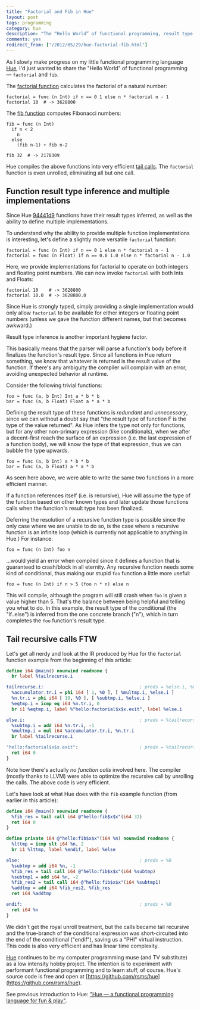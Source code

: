 ```yaml
---
title: "Factorial and Fib in Hue"
layout: post
tags: programming
category: hue
description: "The “Hello World” of functional programming, result type inference, and multiple implementations in Hue"
comments: yes
redirect_from: ["/2012/05/29/hue-factorial-fib.html"]
---
```


As I slowly make progress on my little functional programming language [Hue](https://github.com/rsms/hue), I'd just wanted to share the "Hello World" of functional programming — `factorial` and `fib`.

The [factorial function](http://en.wikipedia.org/wiki/Recursion_%28computer_science%29#Factorial) calculates the factorial of a natural number:

    factorial = func (n Int) if n == 0 1 else n * factorial n - 1
    factorial 10  # -> 3628800

The [fib function](http://en.wikipedia.org/wiki/Recursion_%28computer_science%29#Fibonacci) computes Fibonacci numbers:

    fib = func (n Int)
      if n < 2
        n
      else
        (fib n-1) + fib n-2

    fib 32  # -> 2178309

Hue compiles the above functions into very efficient [tail calls](http://en.wikipedia.org/wiki/Tail_call). The `factorial` function is even unrolled, eliminating all but one call.

## Function result type inference and multiple implementations

Since Hue [94441d9](https://github.com/rsms/hue/tree/94441d9b31157d712c078faa63c741d78ca3fba2/) functions have their result types inferred, as well as the ability to define multiple implementations.

To understand why the ability to provide multiple function implementations is interesting, let's define a slightly more versatile `factorial` function:

    factorial = func (n Int) if n == 0 1 else n * factorial n - 1
    factorial = func (n Float) if n == 0.0 1.0 else n * factorial n - 1.0

Here, we provide implementations for factorial to operate on both integers and floating point numbers. We can now invoke `factorial` with both Ints and Floats:

    factorial 10    # -> 3628800
    factorial 10.0  # -> 3628800.0

Since Hue is strongly typed, simply providing a single implementation would only allow `factorial` to be available for either integers or floating point numbers (unless we gave the function different names, but that becomes awkward.)

Result type inference is another important hygiene factor.

This basically means that the parser will parse a function's body before it finalizes the function's result type. Since all functions in Hue return something, we know that whatever is returned is the result value of the function. If there's any ambiguity the compiler will complain with an error, avoiding unexpected behavior at runtime.

Consider the following trivial functions:

    foo = func (a, b Int) Int a * b * b
    bar = func (a, b Float) Float a * a * b

Defining the result type of these functions is _redundant_ and _unnecessary_, since we can without a doubt say that "the result type of function F is the type of the value returned". As Hue infers the type not only for functions, but for any other non-primary expression (like conditionals), when we after a decent-first reach the surface of an expression (i.e. the last expression of a function body), we will know the type of that expression, thus we can bubble the type upwards.

    foo = func (a, b Int) a * b * b
    bar = func (a, b Float) a * a * b

As seen here above, we were able to write the same two functions in a more efficient manner.

If a function references itself (i.e. is recursive), Hue will assume the type of the function based on other known types and later update those functions calls when the function's result type has been finalized.

Deferring the resolution of a recursive function type is possible since the only case where we are unable to do so, is the case where a recursive function is an infinite loop (which is currently not applicable to anything in Hue.) For instance:

    foo = func (n Int) foo n

...would yield an error when compiled since it defines a function that is guaranteed to crash/block in all eternity. Any recursive function needs some kind of conditional, thus making our stupid `foo` function a little more useful:

    foo = func (n Int) if n > 5 (foo n * n) else n

This will compile, although the program will still crash when `foo` is given a value higher than 5. That's the balance between being helpful and telling you what to do. In this example, the result type of the conditional (the "if..else") is inferred from the one concrete branch ("n"), which in turn completes the `foo` function's result type.

## Tail recursive calls FTW

Let's get all nerdy and look at the IR produced by Hue for the `factorial` function example from the beginning of this article:

```llvm
define i64 @main() nounwind readnone {
  br label %tailrecurse.i

tailrecurse.i:                                    ; preds = %else.i, %0
  %accumulator.tr.i = phi i64 [ 1, %0 ], [ %multmp.i, %else.i ]
  %n.tr.i = phi i64 [ 10, %0 ], [ %subtmp.i, %else.i ]
  %eqtmp.i = icmp eq i64 %n.tr.i, 0
  br i1 %eqtmp.i, label %"hello:factorial$x$x.exit", label %else.i

else.i:                                           ; preds = %tailrecurse.i
  %subtmp.i = add i64 %n.tr.i, -1
  %multmp.i = mul i64 %accumulator.tr.i, %n.tr.i
  br label %tailrecurse.i

"hello:factorial$x$x.exit":                       ; preds = %tailrecurse.i
  ret i64 0
}
```

Note how there's actually _no function calls_ involved here. The compiler (mostly thanks to LLVM) were able to optimize the recursive call by unrolling the calls. The above code is very efficient.

Let's have look at what Hue does with the `fib` example function (from earlier in this article):

```llvm
define i64 @main() nounwind readnone {
  %fib_res = tail call i64 @"hello:fib$x$x"(i64 32)
  ret i64 0
}

define private i64 @"hello:fib$x$x"(i64 %n) nounwind readnone {
  %lttmp = icmp slt i64 %n, 2
  br i1 %lttmp, label %endif, label %else

else:                                             ; preds = %0
  %subtmp = add i64 %n, -1
  %fib_res = tail call i64 @"hello:fib$x$x"(i64 %subtmp)
  %subtmp1 = add i64 %n, -2
  %fib_res2 = tail call i64 @"hello:fib$x$x"(i64 %subtmp1)
  %addtmp = add i64 %fib_res2, %fib_res
  ret i64 %addtmp

endif:                                            ; preds = %0
  ret i64 %n
}
```

We didn't get the royal unroll treatment, but the calls became tail recursive and the true-branch of the conditional expression was short-circuited into the end of the conditional ("endif"), saving us a "PHI" virtual instruction. This code is also very efficient and has linear time complexity.

[Hue](https://github.com/rsms/hue) continues to be my computer programming muse (and TV substitute) as a low intensity hobby project. The intention is to experiment with performant functional programming and to learn stuff, of course. Hue's source code is free and open at [https://github.com/rsms/hue](https://github.com/rsms/hue).

See previous introduction to Hue: ["Hue — a functional programming language for fun & play"](http://rsms.me/2012/05/14/hue.html).